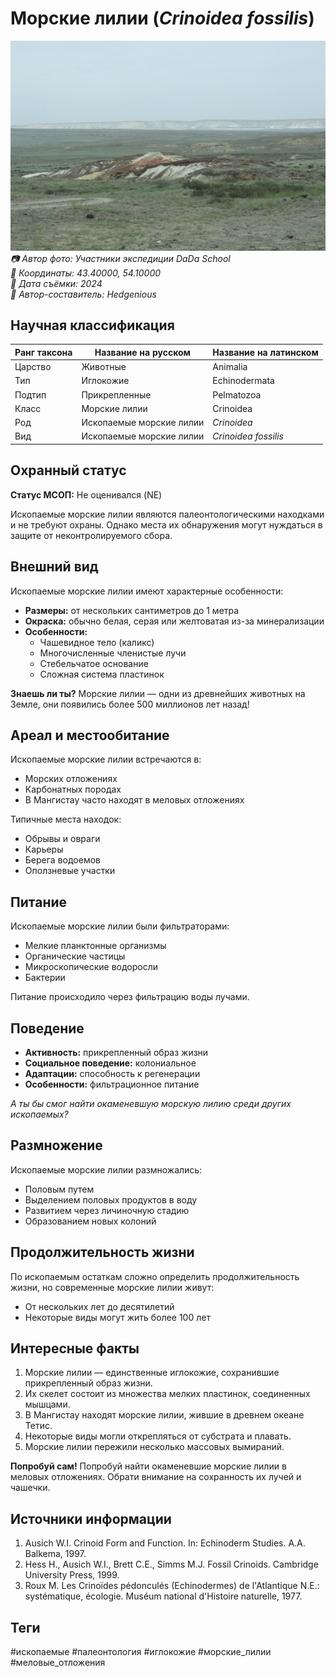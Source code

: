 # Морские лилии (*Crinoidea fossilis*)

![Морские лилии](../../assets/images/Вывал_пород_мелового_периода.JPEG)
*📷 Автор фото: Участники экспедиции DaDa School*  
*📍 Координаты: 43.40000, 54.10000*  
*📆 Дата съёмки: 2024*  
*👤 Автор-составитель: Hedgenious*

## Научная классификация

| Ранг таксона |     Название на русском    | Название на латинском|
|---|---|---|
| Царство | Животные | Animalia |
| Тип | Иглокожие | Echinodermata |
| Подтип | Прикрепленные | Pelmatozoa |
| Класс | Морские лилии | Crinoidea |
| Род | Ископаемые морские лилии | *Crinoidea* |
| Вид | Ископаемые морские лилии | *Crinoidea fossilis* |

## Охранный статус

**Статус МСОП:** Не оценивался (NE)

Ископаемые морские лилии являются палеонтологическими находками и не требуют охраны. Однако места их обнаружения могут нуждаться в защите от неконтролируемого сбора.

## Внешний вид

Ископаемые морские лилии имеют характерные особенности:
- **Размеры:** от нескольких сантиметров до 1 метра
- **Окраска:** обычно белая, серая или желтоватая из-за минерализации
- **Особенности:** 
  - Чашевидное тело (каликс)
  - Многочисленные членистые лучи
  - Стебельчатое основание
  - Сложная система пластинок

**Знаешь ли ты?**
Морские лилии — одни из древнейших животных на Земле, они появились более 500 миллионов лет назад!

## Ареал и местообитание

Ископаемые морские лилии встречаются в:
- Морских отложениях
- Карбонатных породах
- В Мангистау часто находят в меловых отложениях

Типичные места находок:
- Обрывы и овраги
- Карьеры
- Берега водоемов
- Оползневые участки

## Питание

Ископаемые морские лилии были фильтраторами:
- Мелкие планктонные организмы
- Органические частицы
- Микроскопические водоросли
- Бактерии

Питание происходило через фильтрацию воды лучами.

## Поведение

- **Активность:** прикрепленный образ жизни
- **Социальное поведение:** колониальное
- **Адаптации:** способность к регенерации
- **Особенности:** фильтрационное питание

*А ты бы смог найти окаменевшую морскую лилию среди других ископаемых?*

## Размножение

Ископаемые морские лилии размножались:
- Половым путем
- Выделением половых продуктов в воду
- Развитием через личиночную стадию
- Образованием новых колоний

## Продолжительность жизни

По ископаемым остаткам сложно определить продолжительность жизни, но современные морские лилии живут:
- От нескольких лет до десятилетий
- Некоторые виды могут жить более 100 лет

## Интересные факты

1. Морские лилии — единственные иглокожие, сохранившие прикрепленный образ жизни.
2. Их скелет состоит из множества мелких пластинок, соединенных мышцами.
3. В Мангистау находят морские лилии, жившие в древнем океане Тетис.
4. Некоторые виды могли открепляться от субстрата и плавать.
5. Морские лилии пережили несколько массовых вымираний.

**Попробуй сам!**
Попробуй найти окаменевшие морские лилии в меловых отложениях. Обрати внимание на сохранность их лучей и чашечки.

## Источники информации

1. Ausich W.I. Crinoid Form and Function. In: Echinoderm Studies. A.A. Balkema, 1997.
2. Hess H., Ausich W.I., Brett C.E., Simms M.J. Fossil Crinoids. Cambridge University Press, 1999.
3. Roux M. Les Crinoïdes pédonculés (Echinodermes) de l'Atlantique N.E.: systématique, écologie. Muséum national d'Histoire naturelle, 1977.

## Теги

#ископаемые #палеонтология #иглокожие #морские_лилии #меловые_отложения 